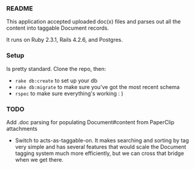 ### README

This application accepted uploaded doc(x) files and parses out all the content into taggable Document records.

It runs on Ruby 2.3.1, Rails 4.2.6, and Postgres.

### Setup

Is pretty standard. Clone the repo, then:

* `rake db:create` to set up your db
* `rake db:migrate` to make sure you've got the most recent schema
* `rspec` to make sure everything's working : )

### TODO

Add .doc parsing for populating Document#content from PaperClip attachments

* Switch to acts-as-taggable-on. It makes searching and sorting by tag very simple and has several features that would scale the Document tagging system much more efficiently, but we can cross that bridge when we get there.
